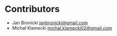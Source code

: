 # Contributors

* Jan Bronicki <janbronicki@gmail.com>
* Michał Klamecki <michal.klamecki02@gmail.com>
